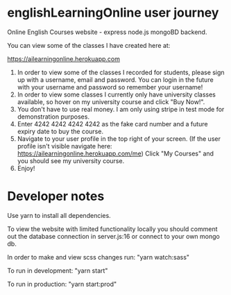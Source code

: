 # englishLearningOnline user journey
Online English Courses website - express node.js mongoBD backend.

You can view some of the classes I have created here at:

https://ailearningonline.herokuapp.com

1. In order to view some of the classes I recorded for students, please sign up with a username, email and password. You can login in the future with your username
and password so remember your username!
2. In order to view some classes I currently only have university classes available, so hover on my university course and click "Buy Now!". 
3. You don't have to use real money. I am only using stripe in test mode for demonstration purposes. 
4. Enter 4242 4242 4242 4242 as the fake card number and a future expiry date to buy the course.
5. Navigate to your user profile in the top right of your screen. (If the user profile isn't visible navigate here: https://ailearningonline.herokuapp.com/me) Click "My Courses" and you should see my university course.
7. Enjoy!

# Developer notes
Use yarn to install all dependencies.

To view the website with limited functionality locally you should comment out the database connection in server.js:16 or connect to your own mongo db.

In order to make and view scss changes run:
"yarn watch:sass"

To run in development:
"yarn start"

To run in production:
"yarn start:prod"
